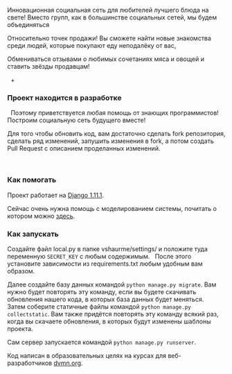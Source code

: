 Инновационная социальная сеть для любителей лучшего блюда на свете! Вместо групп, как в большинстве социальных сетей, мы будем объединяться

Относительно точек продажи! Вы сможете найти новые знакомства среди людей, которые покупают еду неподалёку от вас,

Обмениваться отзывами о любимых сочетаниях мяса и овощей и ставить звёзды продавцам!

  +  
### Проект находится в разработке
 
Поэтому приветствуется любая помощь от знающих программистов! Построим социальную сеть будущего вместе!

Для того чтобы обновить код, вам достаточно сделать fork репозитория, сделать ряд изменений, запушить изменения в fork, а потом создать Pull Request с описанием проделанных изменений.

 
### Как помогать


Проект работает на [Django 1.11.1](https://www.djangoproject.com). 

Сейчас очень нужна помощь с моделированием системы, почитать о котором можно [здесь](https://docs.djangoproject.com/en/1.11/intro/tutorial02/#creating-models).

### Как запускать

Создайте файл local.py в папке vshaurme/settings/ и положите туда переменную `SECRET_KEY` с любым содержимым.
 
После этого установите зависимости из requirements.txt любым удобным вам образом.

Далее создайте базу данных командой ```python manage.py migrate```. Вам нужно будет повторять эту команду, если вы будете скачивать обновления нашего кода, в которых база данных будет меняться.
  
Затем соберите статичные файлы командой ```python manage.py collectstatic```. Вам также придётся повторять эту команду всякий раз, когда вы скачаете обновления, в которых будут изменены шаблоны проекта.

Сам сервер запускается командой ```python manage.py runserver```.

Код написан в образовательных целях на курсах для веб-разработчиков [dvmn.org](https://dvmn.org/).
